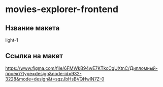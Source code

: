 # movies-explorer-frontend

## Нзвание макета
light-1

## Ссылка на макет

https://www.figma.com/file/6FMWkB94wE7KTkcCgUXtnC/Дипломный-проект?type=design&node-id=932-3228&mode=design&t=sqzJbHsBVQHwlN7Z-0